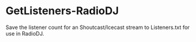 # GetListeners-RadioDJ
Save the listener count for an Shoutcast/Icecast stream to Listeners.txt for use in RadioDJ.
